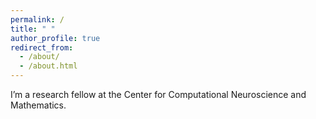 ```yaml
---
permalink: /
title: " "
author_profile: true
redirect_from:
  - /about/
  - /about.html
---
```


I’m a research fellow at the Center for Computational Neuroscience and Mathematics.
